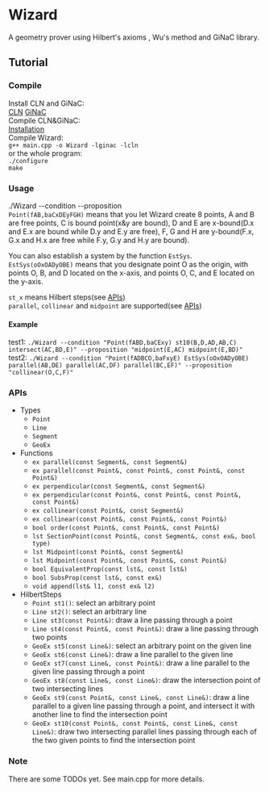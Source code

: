 # Wizard
A geometry prover using Hilbert's axioms , Wu's method and GiNaC library.

## Tutorial
### Compile
Install CLN and GiNaC:  
[CLN](https://www.ginac.de/CLN/) [GiNaC](https://www.ginac.de/Download.html)  
Compile CLN&GiNaC:  
[Installation](https://www.ginac.de/tutorial/#Installation)  
Compile Wizard:  
`g++ main.cpp -o Wizard -lginac -lcln`  
or the whole program:  
`./configure`  
`make`  

### Usage
./Wizard --condition <condition> --proposition <proposition>  
`Point(fAB,baCxDEyFGH)` means that you let Wizard create 8 points, A and B are free points, C is bound point(x&y are bound), D and E are x-bound(D.x and E.x are bound while D.y and E.y are free), F, G and H are y-bound(F.x, G.x and H.x are free while F.y, G.y and H.y are bound).  

You can also establish a system by the function `EstSys`.  
`EstSys(oOxOADyOBE)` means that you designate point O as the origin, with points O, B, and D located on the x-axis, and points O, C, and E located on the y-axis.  

`st_x` means Hilbert steps(see [APIs](./#APIs))  
`parallel`, `collinear` and `midpoint` are supported(see [APIs](./#APIs))  

#### Example
test1: `./Wizard --condition "Point(fABD,baCExy) st10(B,D,AD,AB,C) intersect(AC,BD,E)" --proposition "midpoint(E,AC) midpoint(E,BD)"`  
test2: `./Wizard --condition "Point(fADBCO,baFxyE) EstSys(oOxOADyOBE) parallel(AB,DE) parallel(AC,DF) parallel(BC,EF)" --proposition "collinear(O,C,F)"`  

### APIs
- Types
	- `Point`  
	- `Line`  
	- `Segment`  
	- `GeoEx`  
- Functions
	- `ex parallel(const Segment&, const Segment&)`  
	- `ex parallel(const Point&, const Point&, const Point&, const Point&)`  
	- `ex perpendicular(const Segment&, const Segment&)`  
	- `ex perpendicular(const Point&, const Point&, const Point&, const Point&)`  
	- `ex collinear(const Point&, const Segment&)`  
	- `ex collinear(const Point&, const Point&, const Point&)`  
	- `bool order(const Point&, const Point&, const Point&)`  
	- `lst SectionPoint(const Point&, const Segment&, const ex&, bool type)`  
	- `lst Midpoint(const Point&, const Segment&)`  
	- `lst Midpoint(const Point&, const Point&, const Point&)`  
	- `bool EquivalentProp(const lst&, const lst&)`  
	- `bool SubsProp(const lst&, const ex&)`  
	- `void append(lst& l1, const ex& l2)`  
- HilbertSteps
	- `Point st1()`: select an arbitrary point  
	- `Line st2()`: select an arbitrary line  
	- `Line st3(const Point&)`: draw a line passing through a point  
	- `Line st4(const Point&, const Point&)`: draw a line passing through two points  
	- `GeoEx st5(const Line&)`: select an arbitrary point on the given line  
	- `GeoEx st6(const Line&)`: draw a line parallel to the given line  
	- `GeoEx st7(const Line&, const Point&)`: draw a line parallel to the given line passing through a point  
	- `GeoEx st8(const Line&, const Line&)`: draw the intersection point of two intersecting lines  
	- `GeoEx st9(const Point&, const Line&, const Line&)`: draw a line parallel to a given line passing through a point, and intersect it with another line to find the intersection point  
	- `GeoEx st10(const Point&, const Point&, const Line&, const Line&)`: draw two intersecting parallel lines passing through each of the two given points to find the intersection point  

### Note
There are some TODOs yet. See main.cpp for more details.  
